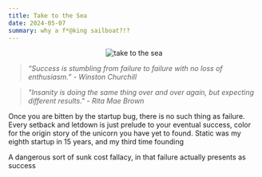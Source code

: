 ```yaml
---
title: Take to the Sea
date: 2024-05-07
summary: why a f*@king sailboat?!?
---
```


<figure style="margin:auto; text-align:center; width: 80%;">
	<img src="https://i.gifer.com/M2E.gif" alt="take to the sea"/>
</figure>

> _“Success is stumbling from failure to failure with no loss of enthusiasm.” -  Winston Churchill_

> _"Insanity is doing the same thing over and over again, but expecting different results." - Rita Mae Brown_

Once you are bitten by the startup bug, there is no such thing as failure. Every setback and letdown is just prelude to your eventual success, color for the origin story of the unicorn you have yet to found. 
Static was my eighth startup in 15 years, and my third time founding 


 A dangerous sort of sunk cost fallacy, in that failure actually presents as success 

<!--stackedit_data:
eyJoaXN0b3J5IjpbOTIxMzUyNjM2LDE4NjA2NzI2MDddfQ==
-->